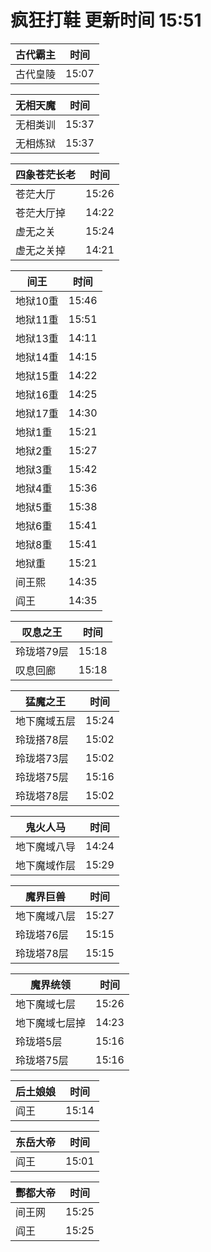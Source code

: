 # 疯狂打鞋 更新时间 15:51

| 古代霸主   | 时间    |
|--------|-------|
| 古代皇陵 | 15:07 |

| 无相天魔   | 时间    |
|--------|-------|
| 无相类训 | 15:37 |
| 无相炼狱 | 15:37 |

| 四象苍茫长老   | 时间    |
|--------|-------|
| 苍茫大厅 | 15:26 |
| 苍茫大厅掉 | 14:22 |
| 虚无之关 | 15:24 |
| 虚无之关掉 | 14:21 |

| 间王   | 时间    |
|--------|-------|
| 地狱10重 | 15:46 |
| 地狱11重 | 15:51 |
| 地狱13重 | 14:11 |
| 地狱14重 | 14:15 |
| 地狱15重 | 14:22 |
| 地狱16重 | 14:25 |
| 地狱17重 | 14:30 |
| 地狱1重 | 15:21 |
| 地狱2重 | 15:27 |
| 地狱3重 | 15:42 |
| 地狱4重 | 15:36 |
| 地狱5重 | 15:38 |
| 地狱6重 | 15:41 |
| 地狱8重 | 15:41 |
| 地狱重 | 15:21 |
| 间王熙 | 14:35 |
| 阎王 | 14:35 |

| 叹息之王   | 时间    |
|--------|-------|
| 玲珑塔79层 | 15:18 |
| 叹息回廊 | 15:18 |

| 猛魔之王   | 时间    |
|--------|-------|
| 地下魔域五层 | 15:24 |
| 玲珑搭78层 | 15:02 |
| 玲珑塔73层 | 15:02 |
| 玲珑塔75层 | 15:16 |
| 玲珑塔78层 | 15:02 |

| 鬼火人马   | 时间    |
|--------|-------|
| 地下魔域八导 | 14:24 |
| 地下魔域作层 | 15:29 |

| 魔界巨兽   | 时间    |
|--------|-------|
| 地下魔域八层 | 15:27 |
| 玲珑塔76层 | 15:15 |
| 玲珑塔78层 | 15:15 |

| 魔界统领   | 时间    |
|--------|-------|
| 地下魔域七层 | 15:26 |
| 地下魔域七层掉 | 14:23 |
| 玲珑塔5层 | 15:16 |
| 玲珑塔75层 | 15:16 |

| 后土娘娘   | 时间    |
|--------|-------|
| 阎王 | 15:14 |

| 东岳大帝   | 时间    |
|--------|-------|
| 阎王 | 15:01 |

| 酆都大帝   | 时间    |
|--------|-------|
| 间王网 | 15:25 |
| 阎王 | 15:25 |